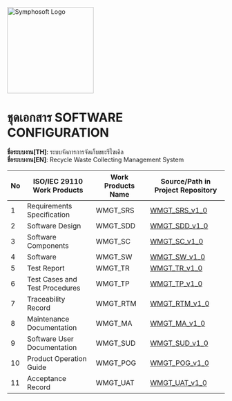 <img src="https://www.symphosoft.com/logo/symphosoftLogo.png" alt="Symphosoft Logo" width="200"/>   

# ชุดเอกสาร SOFTWARE CONFIGURATION  
  
  

**ชื่อระบบงาน[TH]**: ระบบจัดการการจัดเก็บขยะรีไซเคิล  
**ชื่อระบบงาน[EN]**: Recycle Waste Collecting Management System  

| No   | ISO/IEC 29110 Work Products    | Work Products Name              | Source/Path in Project Repository                                                                                 |
|------|--------------------------------|---------------------------------|--------------------------------------------------------------------------------------------------------------------|
| 1    | Requirements Specification    | WMGT_SRS                       | [WMGT_SRS_v1_0](https://symphosoftworkflow.github.io/WMGT_PROJECT_REPOSITORY/BASELINE/WMGT_SRS_v1_0)               |
| 2    | Software Design               | WMGT_SDD                       | [WMGT_SDD_v1_0](https://symphosoftworkflow.github.io/WMGT_PROJECT_REPOSITORY/BASELINE/WMGT_SDD_v1_0)               |
| 3    | Software Components           | WMGT_SC                        | [WMGT_SC_v1_0](https://symphosoftworkflow.github.io/WMGT_PROJECT_REPOSITORY/BASELINE/WMGT_SC_v1_0)                 |
| 4    | Software                      | WMGT_SW                        | [WMGT_SW_v1_0](https://github.com/symphosoftworkflow/PROJECTID0001_RECYCLE_WASTE_MGT.git)                          |
| 5    | Test Report                   | WMGT_TR                        | [WMGT_TR_v1_0](https://symphosoftworkflow.github.io/WMGT_PROJECT_REPOSITORY/BASELINE/WMGT_TR_v1_0)                 |
| 6    | Test Cases and Test Procedures| WMGT_TP                        | [WMGT_TP_v1_0](https://symphosoftworkflow.github.io/WMGT_PROJECT_REPOSITORY/BASELINE/WMGT_TP_v1_0)                 |
| 7    | Traceability Record           | WMGT_RTM                       | [WMGT_RTM_v1_0](https://symphosoftworkflow.github.io/WMGT_PROJECT_REPOSITORY/BASELINE/WMGT_RTM_v1_0)               |
| 8    | Maintenance Documentation     | WMGT_MA                        | [WMGT_MA_v1_0](https://symphosoftworkflow.github.io/WMGT_PROJECT_REPOSITORY/BASELINE/WMGT_MA_v1_0)                 |
| 9    | Software User Documentation   | WMGT_SUD                       | [WMGT_SUD_v1_0](https://symphosoftworkflow.github.io/WMGT_PROJECT_REPOSITORY/BASELINE/WMGT_SUD_v1_0)               |
| 10   | Product Operation Guide       | WMGT_POG                       | [WMGT_POG_v1_0](https://symphosoftworkflow.github.io/WMGT_PROJECT_REPOSITORY/BASELINE/WMGT_POG_v1_0)               |
| 11   | Acceptance Record             | WMGT_UAT                       | [WMGT_UAT_v1_0](https://symphosoftworkflow.github.io/WMGT_PROJECT_REPOSITORY/BASELINE/WMGT_UAT_v1_0)               |